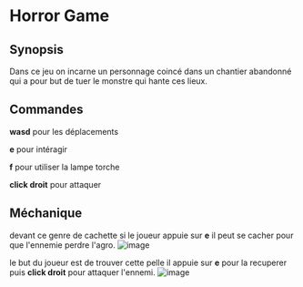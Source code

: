# Horror Game

## Synopsis
Dans ce jeu on incarne un personnage coincé dans un chantier abandonné qui a pour but de tuer le monstre qui hante ces lieux.

## Commandes 
**wasd** pour les déplacements

**e** pour intéragir

**f** pour utiliser la lampe torche

**click droit** pour attaquer

## Méchanique
devant ce genre de cachette si le joueur appuie sur **e** il peut se cacher pour que l'ennemie perdre l'agro.
![image](https://github.com/user-attachments/assets/850abf1e-6378-4479-8f80-f97c869b5325)

le but du joueur est de trouver cette pelle il appuie sur **e** pour la recuperer puis **click droit** pour attaquer l'ennemi.
![image](https://github.com/user-attachments/assets/9eac2673-4d18-4f4b-99f0-980ff1d6e8ee)

